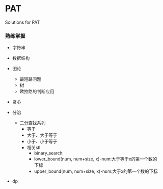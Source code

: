 # PAT
Solutions for PAT

### 熟练掌握
- 字符串
- 数据结构
- 图论
    - 最短路问题
    - 树
    - 欧拉路的判断应用
- 贪心
- 分治
    - 二分查找系列
        - 等于
        - 大于、大于等于
        - 小于、小于等于
        - 相关stl
            - binary_search
            - lower_bound(num, num+size, x)-num:大于等于x的第一个数的下标 
            - upper_bound(num, num+size, x)-num:大于x的第一个数的下标 
    
- dp